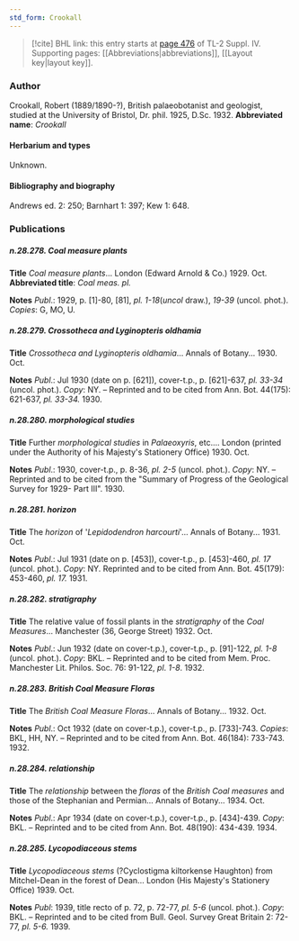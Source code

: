```yaml
---
std_form: Crookall
---
```


> [!cite] BHL link: this entry starts at [page 476](https://www.biodiversitylibrary.org/page/33266153) of TL-2 Suppl. IV.
> Supporting pages: [[Abbreviations|abbreviations]], [[Layout key|layout key]].

### Author

Crookall, Robert (1889/1890-?), British palaeobotanist and geologist, studied at the University of Bristol, Dr. phil. 1925, D.Sc. 1932. 
**Abbreviated name**: *Crookall*

#### Herbarium and types

Unknown.

#### Bibliography and biography

Andrews ed. 2: 250; Barnhart 1: 397; Kew 1: 648.

### Publications

##### n.28.278. Coal measure plants

**Title**
*Coal measure plants*... London (Edward Arnold & Co.) 1929. Oct.
**Abbreviated title**: *Coal meas. pl.*

**Notes**
*Publ*.: 1929, p. \[1\]-80, \[81\], *pl. 1-18*(*uncol* draw.), *19-39* (uncol. phot.). *Copies*: G, MO, U.

##### n.28.279. Crossotheca and Lyginopteris oldhamia

**Title**
*Crossotheca and Lyginopteris oldhamia*... Annals of Botany... 1930. Oct.

**Notes**
*Publ*.: Jul 1930 (date on p. \[621\]), cover-t.p., p. \[621\]-637, *pl. 33-34* (uncol. phot.). *Copy*: NY. – Reprinted and to be cited from Ann. Bot. 44(175): 621-637, *pl. 33-34.* 1930.

##### n.28.280. morphological studies

**Title**
Further *morphological studies* in *Palaeoxyris*, etc.... London (printed under the Authority of his Majesty's Stationery Office) 1930. Oct.

**Notes**
*Publ*.: 1930, cover-t.p., p. 8-36, *pl. 2-5* (uncol. phot.). *Copy*: NY. – Reprinted and to be cited from the "Summary of Progress of the Geological Survey for 1929- Part III". 1930.

##### n.28.281. horizon

**Title**
The *horizon* of '*Lepidodendron harcourti*'... Annals of Botany... 1931. Oct.

**Notes**
*Publ*.: Jul 1931 (date on p. \[453\]), cover-t.p., p. \[453\]-460, *pl. 17* (uncol. phot.). *Copy*: NY. Reprinted and to be cited from Ann. Bot. 45(179): 453-460, *pl. 17.* 1931.

##### n.28.282. stratigraphy

**Title**
The relative value of fossil plants in the *stratigraphy* of the *Coal Measures*... Manchester (36, George Street) 1932. Oct.

**Notes**
*Publ*.: Jun 1932 (date on cover-t.p.), cover-t.p., p. \[91\]-122, *pl. 1-8* (uncol. phot.). *Copy*: BKL. – Reprinted and to be cited from Mem. Proc. Manchester Lit. Philos. Soc. 76: 91-122, *pl*.
*1-8*. 1932.

##### n.28.283. British Coal Measure Floras

**Title**
The *British Coal Measure Floras*... Annals of Botany... 1932. Oct.

**Notes**
*Publ*.: Oct 1932 (date on cover-t.p.), cover-t.p., p. \[733\]-743. *Copies*: BKL, HH, NY. – Reprinted and to be cited from Ann. Bot. 46(184): 733-743. 1932.

##### n.28.284. relationship

**Title**
The *relationship* between the *floras* of the *British Coal measures* and those of the Stephanian and Permian... Annals of Botany... 1934. Oct.

**Notes**
*Publ*.: Apr 1934 (date on cover-t.p.), cover-t.p., p. \[434\]-439. *Copy*: BKL. – Reprinted and to be cited from Ann. Bot. 48(190): 434-439. 1934.

##### n.28.285. Lycopodiaceous stems

**Title**
*Lycopodiaceous stems* (?Cyclostigma kiltorkense Haughton) from Mitchel-Dean in the forest of Dean... London (His Majesty's Stationery Office) 1939. Oct.

**Notes**
*Publ*: 1939, title recto of p. 72, p. 72-77, *pl. 5-6* (uncol. phot.). *Copy*: BKL. – Reprinted and to be cited from Bull. Geol. Survey Great Britain 2: 72-77, *pl. 5-6.* 1939.

